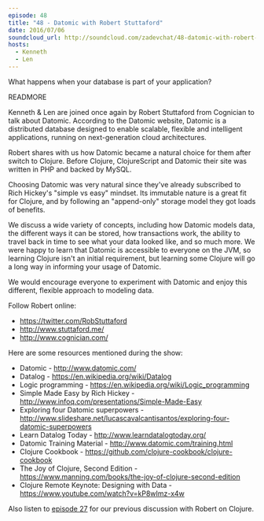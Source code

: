 ```yaml
---
episode: 48
title: "48 - Datomic with Robert Stuttaford"
date: 2016/07/06
soundcloud_url: http://soundcloud.com/zadevchat/48-datomic-with-robert-stuttaford
hosts:
  - Kenneth
  - Len
---
```


What happens when your database is part of your application?

READMORE

Kenneth & Len are joined once again by Robert Stuttaford from Cognician to talk about Datomic. According to the Datomic website, Datomic is a distributed database designed to enable scalable, flexible and intelligent applications, running on next-generation cloud architectures.

Robert shares with us how Datomic became a natural choice for them after switch to Clojure. Before Clojure, ClojureScript and Datomic their site was written in PHP and backed by MySQL.

Choosing Datomic was very natural since they've already subscribed to Rich Hickey's "simple vs easy" mindset. Its immutable nature is a great fit for Clojure, and by following an "append-only" storage model they got loads of benefits.

We discuss a wide variety of concepts, including how Datomic models data, the different ways it can be stored, how transactions work, the ability to travel back in time to see what your data looked like, and so much more. We were happy to learn that Datomic is accessible to everyone on the JVM, so learning Clojure isn't an initial requirement, but learning some Clojure will go a long way in informing your usage of Datomic.

We would encourage everyone to experiment with Datomic and enjoy this different, flexible approach to modeling data.


Follow Robert online:

- https://twitter.com/RobStuttaford
- http://www.stuttaford.me/
- http://www.cognician.com/

Here are some resources mentioned during the show:

* Datomic - http://www.datomic.com/
* Datalog - https://en.wikipedia.org/wiki/Datalog
* Logic programming - https://en.wikipedia.org/wiki/Logic_programming
* Simple Made Easy by Rich Hickey - http://www.infoq.com/presentations/Simple-Made-Easy
* Exploring four Datomic superpowers - http://www.slideshare.net/lucascavalcantisantos/exploring-four-datomic-superpowers
* Learn Datalog Today - http://www.learndatalogtoday.org/
* Datomic Training Material - http://www.datomic.com/training.html
* Clojure Cookbook - https://github.com/clojure-cookbook/clojure-cookbook
* The Joy of Clojure, Second Edition - https://www.manning.com/books/the-joy-of-clojure-second-edition
* Clojure Remote Keynote: Designing with Data - https://www.youtube.com/watch?v=kP8wImz-x4w

Also listen to [episode 27](https://zadevchat.io/27/) for our previous discussion with Robert on Clojure.
